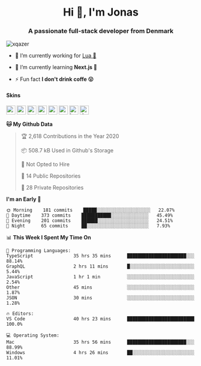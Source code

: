 <h1 align="center">Hi 👋, I'm Jonas</h1>
<h3 align="center">A passionate full-stack developer from Denmark</h3>

<p align="left"> <img src="https://komarev.com/ghpvc/?username=xqazer" alt="xqazer" /> </p>

- 🔭 I’m currently working for [Lua 🥰](https://lua.work) 

- 🌱 I’m currently learning **Next.js 🤯**

<!--- - 👨‍💻 All of my projects are available at [xqazer.github.io](xqazer.github.io) -->

- ⚡ Fun fact **I don't drink coffe 😮**

<h4>Skins</h4>
<p align="left">
  <img src="https://devicons.github.io/devicon/devicon.git/icons/react/react-original-wordmark.svg" alt="react" width="24" height="24"/>
  <img src="https://cdn.worldvectorlogo.com/logos/nextjs-3.svg" alt="nextjs" width="24" height="24"/>
  <img src="https://devicons.github.io/devicon/devicon.git/icons/typescript/typescript-original.svg" alt="typescript" width="24" height="24"/>
  <img src="https://devicons.github.io/devicon/devicon.git/icons/nodejs/nodejs-original-wordmark.svg" alt="nodejs" width="24" height="24"/>
  <img src="https://devicons.github.io/devicon/devicon.git/icons/postgresql/postgresql-original-wordmark.svg" alt="postgresql" width="24" height="24"/>
  <img src="https://www.vectorlogo.zone/logos/google_cloud/google_cloud-icon.svg" alt="gcp" width="24" height="24"/>
  <img src="https://www.vectorlogo.zone/logos/kubernetes/kubernetes-icon.svg" alt="kubernetes" width="24" height="24"/>
  <img src="https://devicons.github.io/devicon/devicon.git/icons/dot-net/dot-net-original-wordmark.svg" alt="dotnet" width="24" height="24"/>
</p>

<!--START_SECTION:waka-->
**🐱 My Github Data** 

> 🏆 2,618 Contributions in the Year 2020
 > 
> 📦 508.7 kB Used in Github's Storage 
 > 
> 🚫 Not Opted to Hire
 > 
> 📜 14 Public Repositories
 > 
> 🔑 28 Private Repositories 

**I'm an Early 🐤** 

```text
🌞 Morning    181 commits    █████░░░░░░░░░░░░░░░░░░░░   22.07% 
🌆 Daytime    373 commits    ███████████░░░░░░░░░░░░░░   45.49% 
🌃 Evening    201 commits    ██████░░░░░░░░░░░░░░░░░░░   24.51% 
🌙 Night      65 commits     ██░░░░░░░░░░░░░░░░░░░░░░░   7.93%

```


📊 **This Week I Spent My Time On** 

```text
💬 Programming Languages: 
TypeScript               35 hrs 35 mins      ██████████████████████░░░   88.14% 
GraphQL                  2 hrs 11 mins       █░░░░░░░░░░░░░░░░░░░░░░░░   5.44% 
JavaScript               1 hr 1 min          ░░░░░░░░░░░░░░░░░░░░░░░░░   2.54% 
Other                    45 mins             ░░░░░░░░░░░░░░░░░░░░░░░░░   1.87% 
JSON                     30 mins             ░░░░░░░░░░░░░░░░░░░░░░░░░   1.28%

🔥 Editors: 
VS Code                  40 hrs 23 mins      █████████████████████████   100.0%

💻 Operating System: 
Mac                      35 hrs 56 mins      ██████████████████████░░░   88.99% 
Windows                  4 hrs 26 mins       ██░░░░░░░░░░░░░░░░░░░░░░░   11.01%

```


<!--END_SECTION:waka-->

